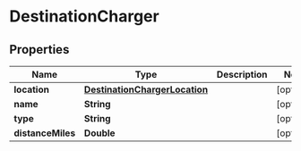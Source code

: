 # DestinationCharger

## Properties
Name | Type | Description | Notes
------------ | ------------- | ------------- | -------------
**location** | [**DestinationChargerLocation**](DestinationChargerLocation.md) |  |  [optional]
**name** | **String** |  |  [optional]
**type** | **String** |  |  [optional]
**distanceMiles** | **Double** |  |  [optional]
